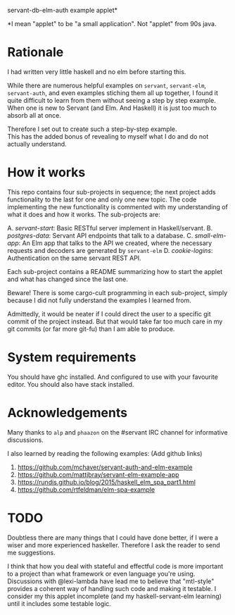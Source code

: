 servant-db-elm-auth example applet*

*I mean "applet" to be "a small application".  Not "applet" from 90s java.

# Rationale

I had written very little haskell and no elm before starting this.

While there are numerous helpful examples on `servant`, `servant-elm`, 
`servant-auth`, and even examples stiching them all up together, I found it 
quite difficult to learn from them without seeing a step by step example.  
When one is new to Servant (and Elm.  And Haskell) it is just too much to 
absorb all at once.  

Therefore I set out to create such a step-by-step example.  
This has the added bonus of revealing to myself what I do and do not actually
understand.

# How it works

This repo contains four sub-projects in sequence; the next project adds 
functionality to the last for one and only one new topic.  The code
implementing the new functionality is commented with my understanding of 
what it does and how it works.  The sub-projects are:

A. _servant-start_: Basic RESTful server implement in Haskell/servant.
B. _postgres-data_: Servant API endpoints that talk to a database.
C. _small-elm-app_: An Elm app that talks to the API we created, where the 
   necessary requests and decoders are generated by `servant-elm`
D. _cookie-logins_: Authentication on the same servant REST API.

Each sub-project contains a README summarizing how to start the applet and
what has changed since the last one.

Beware! There is some cargo-cult programming in each sub-project, simply
because I did not fully understand the examples I learned from.

Admittedly, it would be neater if I could direct the user to a specific git 
commit of the project instead.  But that would take far too much care in my 
git commits (or far more git-fu) than I am able to produce. 

# System requirements

You should have ghc installed.  And configured to use with your favourite editor.
You should also have stack installed.

# Acknowledgements

Many thanks to `alp` and `phaazon` on the #servant IRC channel for informative 
discussions.  

I also learned by reading the following examples: (Add github links)

1. https://github.com/mchaver/servant-auth-and-elm-example
2. https://github.com/mattjbray/servant-elm-example-app
3. https://rundis.github.io/blog/2015/haskell_elm_spa_part1.html
4. https://github.com/rtfeldman/elm-spa-example

# TODO 

Doubtless there are many things that I could have done better, if I were a wiser
and more experienced haskeller.  Therefore I ask the reader to send me suggestions.

I think that how you deal with stateful and effectful code is more important to 
a project than what framework or even language you're using.  Discussions with
@lexi-lambda have lead me to believe that "mtl-style" provides a coherent way of
handling such code and making it testable.  I consider my this applet incomplete
(and my haskell-servant-elm learning) until it includes some testable logic.
